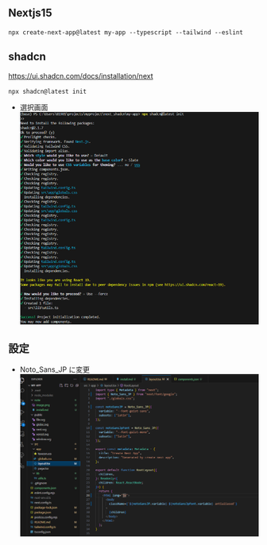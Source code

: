 ## Nextjs15

```
npx create-next-app@latest my-app --typescript --tailwind --eslint
```

## shadcn

https://ui.shadcn.com/docs/installation/next

```
npx shadcn@latest init
```

- 選択画面
  ![alt text](image.png)

## 設定

- Noto_Sans_JP に変更
  ![alt text](image-1.png)
